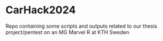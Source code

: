 # CarHack2024
Repo containing some scripts and outputs related to our thesis project/pentest on an MG Marvel R at KTH Sweden
